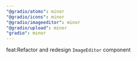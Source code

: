 ```yaml
---
"@gradio/atoms": minor
"@gradio/icons": minor
"@gradio/imageeditor": minor
"@gradio/upload": minor
"gradio": minor
---
```


feat:Refactor and redesign `ImageEditor` component
